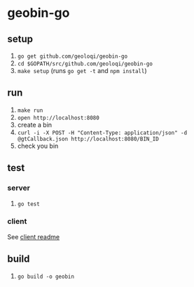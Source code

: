 geobin-go
=========

## setup

1. `go get github.com/geoloqi/geobin-go`
1. `cd $GOPATH/src/github.com/geoloqi/geobin-go`
1. `make setup` (runs `go get -t` and `npm install`)

## run

1. `make run`
1. `open http://localhost:8080`
1. create a bin
1. `curl -i -X POST -H "Content-Type: application/json" -d @gtCallback.json http://localhost:8080/BIN_ID`
1. check you bin

## test

### server

1. `go test`

### client

See [client readme](static/app/README.md)

## build

1. `go build -o geobin`
